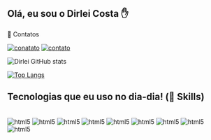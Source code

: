 ## Olá, eu sou o Dirlei Costa ✋
📱 Contatos<br>

[![conatato](https://img.shields.io/badge/GitHub-100000?style=for-the-badge&logo=github&logoColor=white)](https://github.com/Dirleisc/)
[![contato](https://img.shields.io/badge/LinkedIn-0077B5?style=for-the-badge&logo=linkedin&logoColor=white)](https://www.linkedin.com/in/dirleicosta)

![Dirlei GitHub stats](https://github-readme-stats.vercel.app/api?username=Dirleisc&show_icons=true&theme=dracula)

[![Top Langs](https://github-readme-stats.vercel.app/api/top-langs/?username=Dirleisc&hide_progress=true)](https://github.com/anuraghazra/github-readme-stats)

## Tecnologias que eu uso no dia-dia! (🚀 Skills)

<div style="display: iline_block"><br/>
  <img align="center" alt="html5" src= "https://img.shields.io/badge/HTML5-E34F26?style=for-the-badge&logo=html5&logoColor=white">
  <img align="center" alt="html5" src= "https://img.shields.io/badge/CSS3-1572B6?style=for-the-badge&logo=css3&logoColor=white">
  <img align="center" alt="html5" src= "https://img.shields.io/badge/JavaScript-F7DF1E?style=for-the-badge&logo=javascript&logoColor=black">
  <img align="center" alt="html5" src= "https://img.shields.io/badge/Node.js-43853D?style=for-the-badge&logo=node.js&logoColor=white">
  <img align="center" alt="html5" src= "https://img.shields.io/badge/React-20232A?style=for-the-badge&logo=react&logoColor=61DAFB">
  <img align="center" alt="html5" src= "https://img.shields.io/badge/Tailwind_CSS-38B2AC?style=for-the-badge&logo=tailwind-css&logoColor=white">
  <img align="center" alt="html5" src= "https://img.shields.io/badge/styled--components-DB7093?style=for-the-badge&logo=styled-components&logoColor=white">
  <img align="center" alt="html5" src= "https://img.shields.io/badge/Material--UI-0081CB?style=for-the-badge&logo=material-ui&logoColor=white">
  <img align="center" alt="html5" src= "https://img.shields.io/badge/MySQL-005C84?style=for-the-badge&logo=mysql&logoColor=white">
</div>
